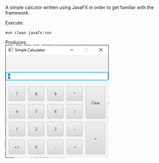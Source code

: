 A simple calcutor written using JavaFX in order to get familiar with the framework.

Execute:
```
mvn clean javafx:run
```

Produces:
<br>
<img src="./resources/calculator.png">